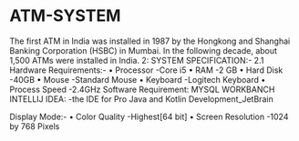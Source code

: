 # ATM-SYSTEM

The first ATM in India was installed in 1987 by the Hongkong and Shanghai Banking Corporation (HSBC) in Mumbai. In the following decade, about 1,500 ATMs were installed in India. 
2: SYSTEM SPECIFICATION:-
2.1 Hardware Requirements:-
•	Processor				-Core i5
•	RAM					-2 GB
•	Hard Disk				-40GB
•	Mouse 				-Standard Mouse
•	Keyboard 				-Logitech Keyboard
•	Process Speed			-2.4GHz
Software Requirement:
MYSQL WORKBANCH
INTELLIJ IDEA: -the IDE for Pro Java and Kotlin Development_JetBrain

Display Mode:-
•	Color Quality		-Highest[64 bit]
•	Screen Resolution	-1024 by 768 Pixels
